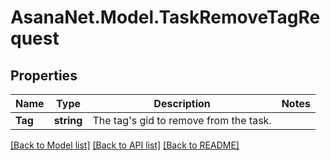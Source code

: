 # AsanaNet.Model.TaskRemoveTagRequest

## Properties

Name | Type | Description | Notes
------------ | ------------- | ------------- | -------------
**Tag** | **string** | The tag&#39;s gid to remove from the task. | 

[[Back to Model list]](../README.md#documentation-for-models) [[Back to API list]](../README.md#documentation-for-api-endpoints) [[Back to README]](../README.md)


